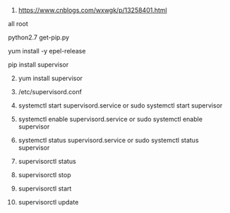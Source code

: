 1. https://www.cnblogs.com/wxwgk/p/13258401.html

all root

python2.7 get-pip.py

yum install -y epel-release

pip install supervisor

2. yum install supervisor

3. /etc/supervisord.conf

4. systemctl start supervisord.service
 or sudo systemctl start supervisor

5. systemctl enable supervisord.service
 or sudo systemctl enable supervisor

6. systemctl status supervisord.service
 or sudo systemctl status supervisor

7. supervisorctl status

8. supervisorctl stop

9. supervisorctl start




20. supervisorctl update


